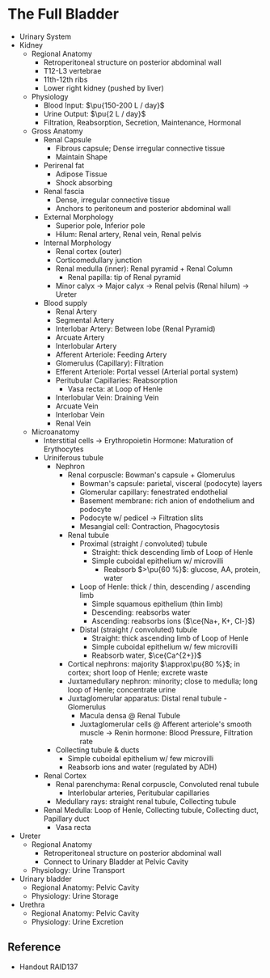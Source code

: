 # The Full Bladder

* Urinary System
* Kidney
  * Regional Anatomy
    * Retroperitoneal structure on posterior abdominal wall
    * T12-L3 vertebrae
    * 11th-12th ribs
    * Lower right kidney (pushed by liver)
  * Physiology
    * Blood Input: $\pu{150-200 L / day}$
    * Urine Output: $\pu{2 L / day}$
    * Filtration, Reabsorption, Secretion, Maintenance, Hormonal
  * Gross Anatomy
    * Renal Capsule
      * Fibrous capsule; Dense irregular connective tissue
      * Maintain Shape
    * Perirenal fat
      * Adipose Tissue
      * Shock absorbing
    * Renal fascia
      * Dense, irregular connective tissue
      * Anchors to peritoneum and posterior abdominal wall
    * External Morphology
      * Superior pole, Inferior pole
      * Hilum: Renal artery, Renal vein, Renal pelvis
    * Internal Morphology
      * Renal cortex (outer)
      * Corticomedullary junction
      * Renal medulla (inner): Renal pyramid + Renal Column
        * Renal papilla: tip of Renal pyramid
      * Minor calyx → Major calyx → Renal pelvis (Renal hilum) → Ureter
    * Blood supply
      * Renal Artery
      * Segmental Artery
      * Interlobar Artery: Between lobe (Renal Pyramid)
      * Arcuate Artery
      * Interlobular Artery
      * Afferent Arteriole: Feeding Artery
      * Glomerulus (Capillary): Filtration
      * Efferent Arteriole: Portal vessel (Arterial portal system)
      * Peritubular Capillaries: Reabsorption
        * Vasa recta: at Loop of Henle
      * Interlobular Vein: Draining Vein
      * Arcuate Vein
      * Interlobar Vein
      * Renal Vein
  * Microanatomy
    * Interstitial cells → Erythropoietin Hormone: Maturation of Erythocytes
    * Uriniferous tubule
      * Nephron
        * Renal corpuscle: Bowman's capsule + Glomerulus
          * Bowman's capsule: parietal, visceral (podocyte) layers
          * Glomerular capillary: fenestrated endothelial
          * Basement membrane: rich anion of endothelium and podocyte
          * Podocyte w/ pedicel → Filtration slits
          * Mesangial cell: Contraction, Phagocytosis
        * Renal tubule
          * Proximal (straight / convoluted) tubule
            * Straight: thick descending limb of Loop of Henle
            * Simple cuboidal epithelium w/ microvilli
              * Reabsorb $>\pu{60 %}$: glucose, AA, protein, water
          * Loop of Henle: thick / thin, descending / ascending limb
            * Simple squamous epithelium (thin limb)
            * Descending: reabsorbs water
            * Ascending: reabsorbs ions ($\ce{Na+, K+, Cl-}$)
          * Distal (straight / convoluted) tubule
            * Straight: thick ascending limb of Loop of Henle
            * Simple cuboidal epithelium w/ few microvilli
            * Reabsorb water, $\ce{Ca^{2+}}$
        * Cortical nephrons: majority $\approx\pu{80 %}$; in cortex; short loop of Henle; excrete waste
        * Juxtamedullary nephron: minority; close to medulla; long loop of Henle; concentrate urine
        * Juxtaglomerular apparatus: Distal renal tubule - Glomerulus
          * Macula densa @ Renal Tubule
          * Juxtaglomerular cells @ Afferent arteriole's smooth muscle → Renin hormone: Blood Pressure, Filtration rate
      * Collecting tubule & ducts
        * Simple cuboidal epithelium w/ few microvilli
        * Reabsorb ions and water (regulated by ADH)
    * Renal Cortex
      * Renal parenchyma: Renal corpuscle, Convoluted renal tubule
        * Interlobular arteries, Peritubular capillaries
      * Medullary rays: straight renal tubule, Collecting tubule
    * Renal Medulla: Loop of Henle, Collecting tubule, Collecting duct, Papillary duct
      * Vasa recta
* Ureter
  * Regional Anatomy
    * Retroperitoneal structure on posterior abdominal wall
    * Connect to Urinary Bladder at Pelvic Cavity
  * Physiology: Urine Transport
* Urinary bladder
  * Regional Anatomy: Pelvic Cavity
  * Physiology: Urine Storage
* Urethra
  * Regional Anatomy: Pelvic Cavity
  * Physiology: Urine Excretion

## Reference

* Handout RAID137
